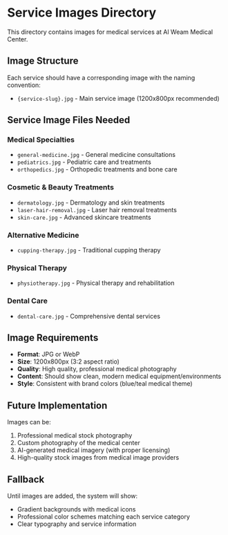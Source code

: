 # Service Images Directory

This directory contains images for medical services at Al Weam Medical Center.

## Image Structure

Each service should have a corresponding image with the naming convention:
- `{service-slug}.jpg` - Main service image (1200x800px recommended)

## Service Image Files Needed

### Medical Specialties
- `general-medicine.jpg` - General medicine consultations
- `pediatrics.jpg` - Pediatric care and treatments  
- `orthopedics.jpg` - Orthopedic treatments and bone care

### Cosmetic & Beauty Treatments
- `dermatology.jpg` - Dermatology and skin treatments
- `laser-hair-removal.jpg` - Laser hair removal treatments
- `skin-care.jpg` - Advanced skincare treatments

### Alternative Medicine
- `cupping-therapy.jpg` - Traditional cupping therapy

### Physical Therapy
- `physiotherapy.jpg` - Physical therapy and rehabilitation

### Dental Care
- `dental-care.jpg` - Comprehensive dental services

## Image Requirements

- **Format**: JPG or WebP
- **Size**: 1200x800px (3:2 aspect ratio)
- **Quality**: High quality, professional medical photography
- **Content**: Should show clean, modern medical equipment/environments
- **Style**: Consistent with brand colors (blue/teal medical theme)

## Future Implementation

Images can be:
1. Professional medical stock photography
2. Custom photography of the medical center
3. AI-generated medical imagery (with proper licensing)
4. High-quality stock images from medical image providers

## Fallback

Until images are added, the system will show:
- Gradient backgrounds with medical icons
- Professional color schemes matching each service category
- Clear typography and service information